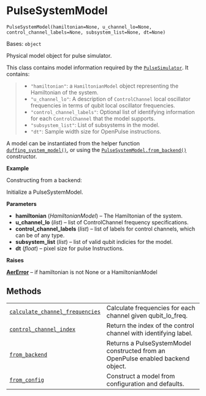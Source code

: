 # PulseSystemModel

<span id="undefined" />

`PulseSystemModel(hamiltonian=None, u_channel_lo=None, control_channel_labels=None, subsystem_list=None, dt=None)`

Bases: `object`

Physical model object for pulse simulator.

This class contains model information required by the [`PulseSimulator`](qiskit.providers.aer.PulseSimulator#qiskit.providers.aer.PulseSimulator "qiskit.providers.aer.PulseSimulator"). It contains:

> *   `"hamiltonian"`: a `HamiltonianModel` object representing the Hamiltonian of the system.
> *   `"u_channel_lo"`: A description of `ControlChannel` local oscillator frequencies in terms of qubit local oscillator frequencies.
> *   `"control_channel_labels"`: Optional list of identifying information for each `ControlChannel` that the model supports.
> *   `"subsystem_list"`: List of subsystems in the model.
> *   `"dt"`: Sample width size for OpenPulse instructions.

A model can be instantiated from the helper function [`duffing_system_model()`](qiskit.providers.aer.pulse.duffing_system_model#qiskit.providers.aer.pulse.duffing_system_model "qiskit.providers.aer.pulse.duffing_system_model"), or using the [`PulseSystemModel.from_backend()`](qiskit.providers.aer.pulse.PulseSystemModel.from_backend#qiskit.providers.aer.pulse.PulseSystemModel.from_backend "qiskit.providers.aer.pulse.PulseSystemModel.from_backend") constructor.

**Example**

Constructing from a backend:

Initialize a PulseSystemModel.

**Parameters**

*   **hamiltonian** (*HamiltonianModel*) – The Hamiltonian of the system.
*   **u\_channel\_lo** (*list*) – list of ControlChannel frequency specifications.
*   **control\_channel\_labels** (*list*) – list of labels for control channels, which can be of any type.
*   **subsystem\_list** (*list*) – list of valid qubit indicies for the model.
*   **dt** (*float*) – pixel size for pulse Instructions.

**Raises**

[**AerError**](qiskit.providers.aer.AerError#qiskit.providers.aer.AerError "qiskit.providers.aer.AerError") – if hamiltonian is not None or a HamiltonianModel

## Methods

|                                                                                                                                                                                                                                                                    |                                                                                  |
| ------------------------------------------------------------------------------------------------------------------------------------------------------------------------------------------------------------------------------------------------------------------ | -------------------------------------------------------------------------------- |
| [`calculate_channel_frequencies`](qiskit.providers.aer.pulse.PulseSystemModel.calculate_channel_frequencies#qiskit.providers.aer.pulse.PulseSystemModel.calculate_channel_frequencies "qiskit.providers.aer.pulse.PulseSystemModel.calculate_channel_frequencies") | Calculate frequencies for each channel given qubit\_lo\_freq.                    |
| [`control_channel_index`](qiskit.providers.aer.pulse.PulseSystemModel.control_channel_index#qiskit.providers.aer.pulse.PulseSystemModel.control_channel_index "qiskit.providers.aer.pulse.PulseSystemModel.control_channel_index")                                 | Return the index of the control channel with identifying label.                  |
| [`from_backend`](qiskit.providers.aer.pulse.PulseSystemModel.from_backend#qiskit.providers.aer.pulse.PulseSystemModel.from_backend "qiskit.providers.aer.pulse.PulseSystemModel.from_backend")                                                                     | Returns a PulseSystemModel constructed from an OpenPulse enabled backend object. |
| [`from_config`](qiskit.providers.aer.pulse.PulseSystemModel.from_config#qiskit.providers.aer.pulse.PulseSystemModel.from_config "qiskit.providers.aer.pulse.PulseSystemModel.from_config")                                                                         | Construct a model from configuration and defaults.                               |

